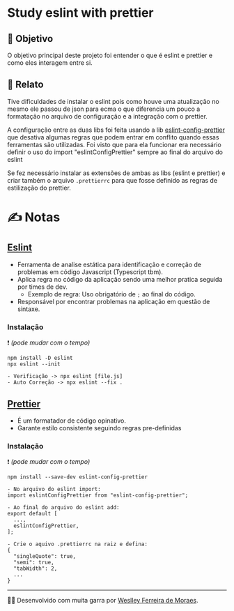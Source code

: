# Study eslint with prettier

## 🚀 Objetivo

O objetivo principal deste projeto foi entender o que é eslint e prettier e como eles interagem entre si.

## 📖 Relato

Tive dificuldades de instalar o eslint pois como houve uma atualização no mesmo ele passou de json para ecma o que diferencia um pouco a formatação no arquivo de configuração e a integração com o prettier.

A configuração entre as duas libs foi feita usando a lib [eslint-config-prettier](https://github.com/prettier/eslint-config-prettier) que desativa algumas regras que podem entrar em conflito quando essas ferramentas são utilizadas. Foi visto que para ela funcionar era necessário definir o uso do import "eslintConfigPrettier" sempre ao final do arquivo do eslint

Se fez necessário instalar as extensões de ambas as libs (eslint e prettier) e criar também o arquivo `.prettierrc` para que fosse definido as regras de estilização do prettier.

# ✍ Notas

## [Eslint](https://eslint.org/)

- Ferramenta de analise estática para identificação e correção de problemas em código Javascript (Typescript tbm).
- Aplica regra no código da aplicação sendo uma melhor pratica seguida por times de dev.
  - Exemplo de regra: Uso obrigatório de `;` ao final do código.
- Responsável por encontrar problemas na aplicação em questão de sintaxe.

### Instalação

❗ _(pode mudar com o tempo)_

```
npm install -D eslint
npx eslint --init

- Verificação -> npx eslint [file.js]
- Auto Correção -> npx eslint --fix .
```

## [Prettier](https://prettier.io/docs/en/integrating-with-linters.html)

- É um formatador de código opinativo.
- Garante estilo consistente seguindo regras pre-definidas

### Instalação

❗ _(pode mudar com o tempo)_

```
npm install --save-dev eslint-config-prettier

- No arquivo do eslint import:
import eslintConfigPrettier from "eslint-config-prettier";

- Ao final do arquivo do eslint add:
export default [
  ...,
  eslintConfigPrettier,
];

- Crie o aquivo .prettierrc na raiz e defina:
{
  "singleQuote": true,
  "semi": true,
  "tabWidth": 2,
  ...
}
```

---

👨‍💻 Desenvolvido com muita garra por [Weslley Ferreira de Moraes](https://www.linkedin.com/in/weslleyferreira/).
